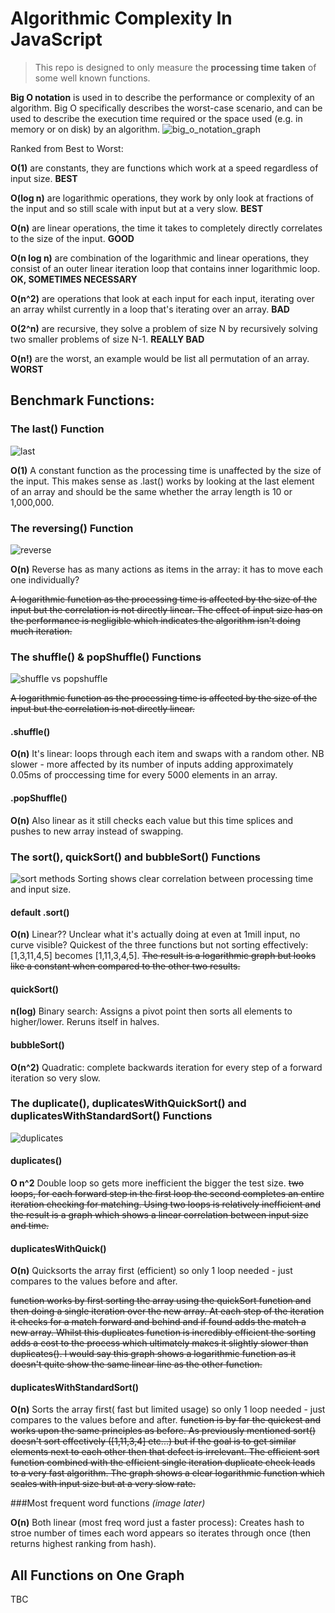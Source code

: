# Algorithmic Complexity In JavaScript

> This repo is designed to only measure the __processing time taken__ of some well known functions.

**Big O notation** is used in to describe the performance or complexity of an algorithm. Big O specifically describes the worst-case scenario, and can be used to describe the execution time required or the space used (e.g. in memory or on disk) by an algorithm.
![big_o_notation_graph](https://user-images.githubusercontent.com/44780483/53408265-014a7a00-39b6-11e9-91bd-1b60fb0b2e55.jpeg)

Ranked from Best to Worst:

__O(1)__ are constants, they are functions which work at a speed regardless of input size. __BEST__

__O(log n)__ are logarithmic operations, they work by only look at fractions of the input and so still scale with input but at a very slow. __BEST__

__O(n)__ are linear operations, the time it takes to completely directly correlates to the size of the input. __GOOD__

__O(n log n)__ are combination of the logarithmic and linear operations, they consist of an outer linear iteration loop that contains inner logarithmic loop. __OK, SOMETIMES NECESSARY__

__O(n^2)__ are operations that look at each input for each input, iterating over an array whilst currently in a loop that's iterating over an array. __BAD__

__O(2^n)__ are recursive, they solve a problem of size N by recursively solving two smaller problems of size N-1. __REALLY BAD__

__O(n!)__ are the worst, an example would be list all permutation of an array. __WORST__


## Benchmark Functions:
### The last() Function
![last](https://user-images.githubusercontent.com/43698605/53485550-610c5800-3a7e-11e9-835e-c3e5f0daafcc.png)

**O(1)**
A constant function as the processing time is unaffected by the size of the input.
This makes sense as .last() works by looking at the last element of an array and should be the same whether the array length is 10 or 1,000,000.

### The reversing() Function
![reverse](https://user-images.githubusercontent.com/43698605/53485534-5782f000-3a7e-11e9-81cc-e3f10bfcc87a.png)

**O(n)**
Reverse has as many actions as items in the array: it has to move each one individually?

~~A logarithmic function as the processing time is affected by the size of the input but the correlation is not directly linear.
The effect of input size has on the performance is negligible which indicates the algorithm isn't doing much iteration.~~

### The shuffle() & popShuffle() Functions
![shuffle vs popshuffle](https://user-images.githubusercontent.com/43698605/53485568-6e294700-3a7e-11e9-96df-c05a1ed0de39.png)

~~A logarithmic function as the processing time is affected by the size of the input but the correlation is not directly linear.~~

#### .shuffle()
**O(n)**
It's linear: loops through each item and swaps with a random other.
NB slower - more affected by its number of inputs adding approximately 0.05ms of proccessing time for every 5000 elements in an array.

#### .popShuffle()
**O(n)**
Also linear as it still checks each value but this time splices and pushes to new array instead of swapping.

### The sort(), quickSort() and bubbleSort() Functions
![sort methods](https://user-images.githubusercontent.com/43698605/53497219-9e331300-3a9b-11e9-8eef-af63eb6e3b9e.png)
Sorting shows clear correlation between processing time and input size.

#### default .sort()
**O(n)**
Linear?? Unclear what it's actually doing at even at 1mill input, no curve visible?
Quickest of the three functions but not sorting effectively: [1,3,11,4,5] becomes [1,11,3,4,5].
~~The result is a logarithmic graph but looks like a constant when compared to the other two results.~~

#### quickSort()
**n(log)**
Binary search: Assigns a pivot point then sorts all elements to higher/lower. Reruns itself in halves.

#### bubbleSort()
**O(n^2)**
Quadratic: complete backwards iteration for every step of a forward iteration so very slow.

### The duplicate(), duplicatesWithQuickSort() and duplicatesWithStandardSort() Functions
![duplicates](https://user-images.githubusercontent.com/43698605/53496996-1a792680-3a9b-11e9-8e18-7683a3cfa093.png)

#### duplicates()
**O n^2**
Double loop so gets more inefficient the bigger the test size.
~~two loops, for each forward step in the first loop the second completes an entire iteration checking for matching. Using two loops is relatively inefficient and the result is a graph which shows a linear correlation between input size and time.~~

#### duplicatesWithQuick()
**O(n)**
Quicksorts the array first (efficient) so only 1 loop needed - just compares to the values before and after.

 ~~function works by first sorting the array using the quickSort function and then doing a single iteration over the new array. At each step of the iteration it checks for a match forward and behind and if found adds the match a new array. Whilst this duplicates function is incredibly efficient the sorting adds a cost to the process which ultimately makes it slightly slower than duplicates(). I would say this graph shows a logarithmic function as it doesn't quite show the same linear line as the other function.~~

#### duplicatesWithStandardSort()
**O(n)**
Sorts the array first( fast but limited usage) so only 1 loop needed - just compares to the values before and after.
 ~~function is by far the quickest and works upon the same principles as before. As previously mentioned sort() doesn't sort effectively ([1,11,3,4] etc...) but if the goal is to get similar elements next to each other then that defect is irrelevant. The efficient sort function combined with the efficient single iteration duplicate check leads to a very fast algorithm. The graph shows a clear logarithmic function which scales with input size but at a very slow rate.~~

 ###Most frequent word functions
 _(image later)_

 **O(n)**
 Both linear (most freq word just a faster process): Creates hash to stroe number of times each word appears so iterates through once (then returns highest ranking from hash).

## All Functions on One Graph

TBC
